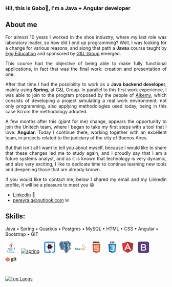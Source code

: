 ### Hi!, this is Gabo👋, I'm a Java + Angular developer

## About me
<p align="justify">For almost 10 years I worked in the shoe industry, where my last role was laboratory leader, so how did I end up programming? Well, I was looking for a change for various reasons, and along that path a <strong>Java</strong>a course taught by <a href="https://eggeducacion.com/es-AR/">Egg Education</a> and sponsored by <a href="https://www.gylgroup.com/">G&L Group</a> emerged.</p>
<p align="justify">This course had the objective of being able to make fully functional applications, in fact that was the final work: creation and presentation of one.</p>
<p align="justify">After that time I had the possibility to work as a <b>Java backend developer</b>, mainly using <b>Spring</b>, at G&L Group. In parallel to this first work experience, I was able to join to the program proposed by the people of <a href="https://www.alkemy.org/">Alkemy</a>, which consists of developing a project simulating a real work environment, not only programming, also applying methodologies used today, being in this case Scrum the methodology adopted.</p>
<p align="justify">A few months after this (giant for me) change, appears the opportunity to join the Unitech team, where I began to take my first steps with a tool that I love: <b>Angular</b>. Today I continue there, working together with an excellent team, in projects related to the judiciary of the city of Buenos Aires.</p>
<p align="justify">But that isn't all I want to tell you about myself, because I would like to share that these changes led me to study again, and I proudly say that I am a future systems analyst, and as it is known that technology is very dynamic, and also very exciting, I like to dedicate time to continue learning new tools and deepening those that are already known.</p>

<p align="justify">If you would like to contact me, below I shared my email and my Linkedin profile, it will be a pleasure to meet you 😄</p>

- [LinkedIn](https://www.linkedin.com/in/gabriel-pereyra/) 💼
- pereyra.g@outlook.com ✉

## Skills:
<p>Java • Spring • Quarkus • Postgres • MySQL • HTML • CSS • Angular • Bootstrap • GIT</p>

<div>
<a href="https://www.java.com" target="_blank"><img src="https://raw.githubusercontent.com/devicons/devicon/master/icons/java/java-original.svg" alt="java" width="35px" height="35px" style="margin-right: 10px;"/></a>
<a href="https://spring.io/" target="_blank"><img src="https://www.vectorlogo.zone/logos/springio/springio-icon.svg" alt="spring" width="35px" height="35px" style="margin-right: 10px;"/></a>
<a href="https://es.quarkus.io/" target="_blank"><img src="https://raw.githubusercontent.com/gabopereyra/Imagenes/371da8ac6eacab90e0d2c2d97ea969b6203c25ae/quarkus.svg" alt="quarkus" width="35px" style="margin-right: 10px;"></a> 
<a href="https://www.postgresql.org/" target="_blank"><img src="https://raw.githubusercontent.com/gabopereyra/Imagenes/371da8ac6eacab90e0d2c2d97ea969b6203c25ae/postgres.png" alt="postgres" width="35px" style="margin-right: 10px;" ></a> 
<a href="https://www.mysql.com/" target="_blank"><img src="https://raw.githubusercontent.com/devicons/devicon/master/icons/mysql/mysql-original-wordmark.svg" width="35px" height="35px" style="margin-right: 10px;"/></a>
<a href="https://www.w3.org/html/" target="_blank"><img src="https://raw.githubusercontent.com/github/explore/80688e429a7d4ef2fca1e82350fe8e3517d3494d/topics/html/html.png" width="35px" height="35px" style="margin-right: 10px;"/></a>
<a href="https://www.w3schools.com/css/" target="_blank"> <img src="https://raw.githubusercontent.com/github/explore/80688e429a7d4ef2fca1e82350fe8e3517d3494d/topics/css/css.png" width="35px" height="35px" style="margin-right: 10px;"/></a>
<a href="https://angular.io/" target="_blank"><img src="https://raw.githubusercontent.com/gabopereyra/Imagenes/371da8ac6eacab90e0d2c2d97ea969b6203c25ae/angular.png" width="35px" height="35px" style="margin-right: 10px;"/></a>
<a href="https://getbootstrap.com" target="_blank"><img src="https://raw.githubusercontent.com/github/explore/80688e429a7d4ef2fca1e82350fe8e3517d3494d/topics/bootstrap/bootstrap.png" width="35px" height="35px" style="margin-right: 10px;"/></a>
<a href="https://git-scm.com/"><img src="https://raw.githubusercontent.com/github/explore/80688e429a7d4ef2fca1e82350fe8e3517d3494d/topics/git/git.png" width="35px" height="35px" style="margin-right: 10px;"/></a>
</div>

<br>

[![Top Langs](https://github-readme-stats.vercel.app/api/top-langs/?username=gabopereyra)](https://github.com/anuraghazra/github-readme-stats)
